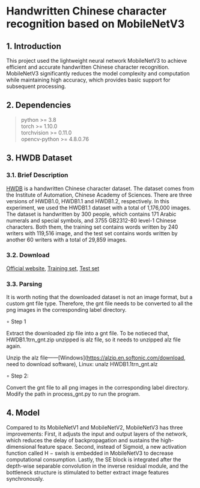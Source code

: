 # Handwritten Chinese character recognition based on MobileNetV3


## 1. Introduction
This project used the lightweight neural network MobileNetV3 to achieve efficient and accurate handwritten Chinese character recognition. MobileNetV3 significantly reduces the model complexity and computation while maintaining high accuracy, which provides basic support for subsequent processing.


## 2. Dependencies
>python >= 3.8  
>torch >= 1.10.0  
>torchvision >= 0.11.0  
>opencv-python >= 4.8.0.76


## 3. HWDB Dataset
### 3.1. Brief Description
[HWDB](https://www.nlpr.ia.ac.cn/databases/handwriting/Download.html) is a handwritten Chinese character dataset. The dataset comes from the Institute of Automation, Chinese Academy of Sciences. There are three versions of HWDB1.0, HWDB1.1 and HWDB1.2, respectively. In this experiment, we used the HWDB1.1 dataset with a total of 1,176,000 images. The dataset is handwritten by 300 people, which contains 171 Arabic numerals and special symbols, and 3755 GB2312-80 level-1 Chinese characters. Both them, the training set contains words written by 240 writers with 119,516 image, and the test set contains words written by another 60 writers with a total of 29,859 images.

### 3.2. Download
[Official website](http://www.nlpr.ia.ac.cn/databases/handwriting/Offline_database.html),  [Training set](http://www.nlpr.ia.ac.cn/databases/download/feature_data/HWDB1.1trn_gnt.zip),  [Test set](http://www.nlpr.ia.ac.cn/databases/download/feature_data/HWDB1.1tst_gnt.zip)

### 3.3. Parsing
It is worth noting that the downloaded dataset is not an image format, but a custom gnt file type. Therefore, the gnt file needs to be converted to all the png images in the corresponding label directory.

$\circ$ Step 1

Extract the downloaded zip file into a gnt file. To be notieced that, HWDB1.1trn_gnt.zip unzipped is alz file, so it needs to unzipped alz file again.

Unzip the alz file——[Windows](https://alzip.en.softonic.com/download, need to download software), Linux: unalz HWDB1.1trn_gnt.alz

$\circ$ Step 2:

Convert the gnt file to all png images in the corresponding label directory. Modify the path in process_gnt.py to run the program.

## 4. Model 

Compared to its MobileNetV1 and MobileNetV2, MobileNetV3 has three improvements: First, it adjusts the input and output layers of the network, which reduces the delay of backpropagation and sustains the high-dimensional feature space. Second, instead of Sigmoid, a new activation function called H − swish is embedded in MobileNetV3 to decrease computational consumption. Lastly, the SE block is integrated after the depth-wise separable convolution in the inverse residual module, and the bottleneck structure is stimulated to better extract image features synchronously.
